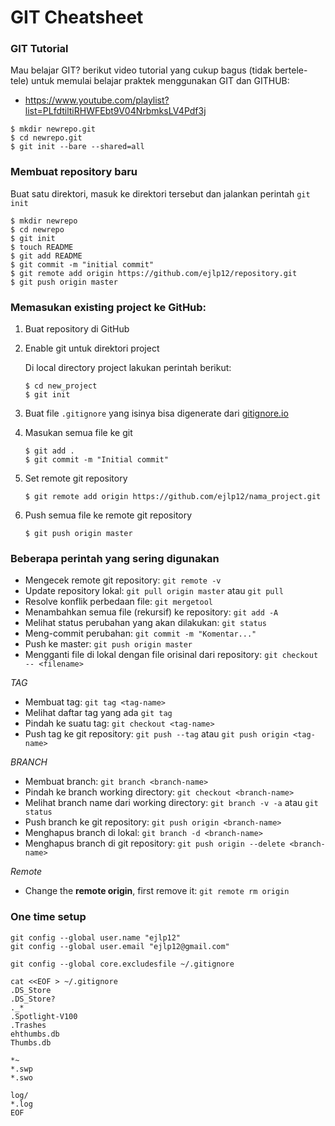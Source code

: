 # GIT Cheatsheet 

### GIT Tutorial

Mau belajar GIT? berikut video tutorial yang cukup bagus (tidak bertele-tele) untuk memulai belajar praktek menggunakan GIT dan GITHUB:
* https://www.youtube.com/playlist?list=PLfdtiltiRHWFEbt9V04NrbmksLV4Pdf3j

```
$ mkdir newrepo.git
$ cd newrepo.git
$ git init --bare --shared=all
```

### Membuat repository baru

Buat satu direktori, masuk ke direktori tersebut dan jalankan perintah `git init`

```
$ mkdir newrepo
$ cd newrepo
$ git init
$ touch README
$ git add README
$ git commit -m "initial commit"
$ git remote add origin https://github.com/ejlp12/repository.git
$ git push origin master
```

### Memasukan existing project ke GitHub:

1. Buat repository di GitHub

2. Enable git untuk direktori project

   Di local directory project lakukan perintah berikut:
   ```
   $ cd new_project
   $ git init
   ```
3. Buat file `.gitignore` yang isinya bisa digenerate dari [gitignore.io](https://www.gitignore.io/)

4. Masukan semua file ke git

   ```
   $ git add .
   $ git commit -m "Initial commit"
   ```
5. Set remote git repository

   ```
   $ git remote add origin https://github.com/ejlp12/nama_project.git
   ```
6. Push semua file ke remote git repository

   ```
   $ git push origin master
   ```


### Beberapa perintah yang sering digunakan

- Mengecek remote git repository: `git remote -v`
- Update repository lokal: `git pull origin master` atau `git pull`
- Resolve konflik perbedaan file: `git mergetool`
- Menambahkan semua file (rekursif) ke repository: `git add -A `
- Melihat status perubahan yang akan dilakukan: `git status`
- Meng-commit perubahan: `git commit -m "Komentar..."`
- Push ke master: `git push origin master`
- Mengganti file di lokal dengan file orisinal dari repository: `git checkout -- <filename>`

*TAG*
- Membuat tag: `git tag <tag-name>`
- Melihat daftar tag yang ada `git tag`
- Pindah ke suatu tag: `git checkout <tag-name>`
- Push tag ke git repository: `git push --tag` atau `git push origin <tag-name>`

*BRANCH*
- Membuat branch: `git branch <branch-name>`
- Pindah ke branch working directory: `git checkout <branch-name>`
- Melihat branch name dari working directory: `git branch -v -a` atau `git status`
- Push branch ke git repository: `git push origin <branch-name>`
- Menghapus branch di lokal: `git branch -d <branch-name>`
- Menghapus branch di git repository: `git push origin --delete <branch-name>`

*Remote*
- Change the **remote origin**, first remove it: `git remote rm origin`

### One time setup
```
git config --global user.name "ejlp12"
git config --global user.email "ejlp12@gmail.com"
```

```
git config --global core.excludesfile ~/.gitignore

cat <<EOF > ~/.gitignore
.DS_Store
.DS_Store?
._*
.Spotlight-V100
.Trashes
ehthumbs.db
Thumbs.db

*~
*.swp
*.swo

log/
*.log
EOF
```
